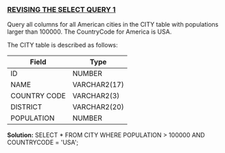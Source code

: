 ### [REVISING THE SELECT QUERY 1](https://www.hackerrank.com/challenges/revising-the-select-query/problem?isFullScreen=true) ###

Query all columns for all American cities in the CITY table with populations larger than 100000. The CountryCode for America is USA.

The CITY table is described as follows:

|  Field        | Type         |
|---------------|--------------|
| ID            | NUMBER       |
| NAME          | VARCHAR2(17) |
| COUNTRY CODE  | VARCHAR2(3)  |
| DISTRICT      | VARCHAR2(20) |
| POPULATION    | NUMBER       |

**Solution:**
SELECT *
FROM CITY
WHERE POPULATION > 100000
AND COUNTRYCODE = 'USA';
```
